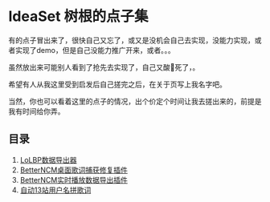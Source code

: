 # IdeaSet 树根的点子集

有的点子冒出来了，很快自己又忘了，或又是没机会自己去实现，没能力实现，或者实现了demo，但是自己没能力推广开来，或者。。。

虽然放出来可能别人看到了抢先去实现了，自己又酸🍋死了，。

希望有人从我这里受到启发后自己搓完之后，在关于页写上我名字吧。

当然，你也可以看着这里的点子的情况，出个价定个时间让我去搓出来的，前提是我有时间给你弄。

## 目录
1. [LoLBP数据导出器](ideas/LoLBP数据导出器.md)
2. [BetterNCM桌面歌词捕获修复插件](ideas/BetterNCM桌面歌词捕获修复插件.md)
3. [BetterNCM实时播放数据导出插件](ideas/BetterNCM实时播放数据导出插件.md)
4. [自动13站用户名拼歌词](ideas/自动13站用户名拼歌词.md)